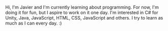 Hi, I'm Javier and I'm currently learning about programming. For now, I'm doing it for fun, but I aspire to work on it one day.
I'm interested in C# for Unity, Java, JavaScript, HTML, CSS, JavaScript and others.
I try to learn as much as I can every day. :)

<!---
KOKITO33/KOKITO33 is a ✨ special ✨ repository because its `README.md` (this file) appears on your GitHub profile.
You can click the Preview link to take a look at your changes.
--->
